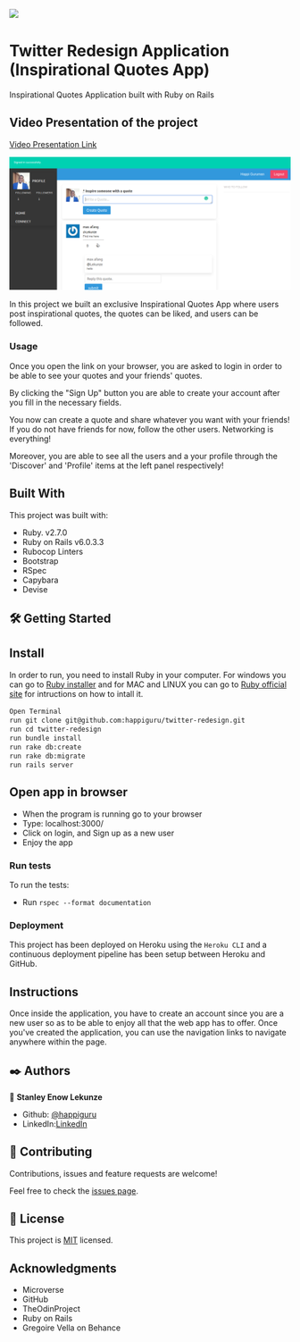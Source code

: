 ![](https://img.shields.io/badge/Microverse-blueviolet)

# Twitter Redesign Application (Inspirational Quotes App)
Inspirational Quotes Application built with Ruby on Rails

## Video Presentation of the project

[Video Presentation Link](https://youtu.be/kt81KXcErwM)

![](images/Screenshot_2020-11-13_21-52-55.png)

In this project we built an exclusive Inspirational Quotes App where users post inspirational quotes, the quotes can be liked, and users can be followed.

### Usage

Once you open the link on your browser, you are asked to login in order to be able to see your quotes and your friends' quotes.

By clicking the "Sign Up" button you are able to create your account after you fill in the necessary fields.

You now can create a quote and share whatever you want with your friends! If you do not have friends for now, follow the other users. Networking is everything!

Moreover, you are able to see all the users and a your profile through the 'Discover' and 'Profile' items at the left panel respectively!

## Built With

This project was built with:

- Ruby. v2.7.0
- Ruby on Rails v6.0.3.3
- Rubocop Linters
- Bootstrap
- RSpec
- Capybara
- Devise

## 🛠 Getting Started

## Install 
In order to run, you need to install Ruby in your computer. For windows you can go to [Ruby installer](https://rubyinstaller.org/) and for MAC and LINUX you can go to [Ruby official site](https://www.ruby-lang.org/en/downloads/) for intructions on how to intall it.

```
Open Terminal
run git clone git@github.com:happiguru/twitter-redesign.git
run cd twitter-redesign
run bundle install
run rake db:create
run rake db:migrate
run rails server
```
## Open app in browser

- When the program is running go to your browser
- Type: localhost:3000/ 
- Click on login, and Sign up as a new user
- Enjoy the app

### Run tests
To run the tests:
- Run `rspec --format documentation`

### Deployment

This project has been deployed on Heroku using the `Heroku CLI` and a continuous deployment pipeline has been setup between Heroku and GitHub.

## Instructions
Once inside the application, you have to create an account since you are a new user so as to be able to enjoy all that the web app has to offer. Once you've created the application, you can use the navigation links to navigate anywhere within the page.

## ✒️ Authors

👤 **Stanley Enow Lekunze**

- Github: [@happiguru](https://github.com/happiguru)
- LinkedIn:[LinkedIn](https://www.linkedin.com/in/lekunze-nley)


## 🤝 Contributing
Contributions, issues and feature requests are welcome!

Feel free to check the [issues page](https://github.com/happiguru/twitter-redesign/issues).

## 📝 License
This project is [MIT](lic.url) licensed.

## Acknowledgments

- Microverse
- GitHub
- TheOdinProject
- Ruby on Rails
- Gregoire Vella on Behance [](https://www.behance.net/gallery/14286087/Twitter-Redesign-of-UI-details)